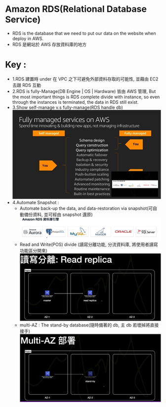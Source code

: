# Amazon RDS(Relational Database Service)

- RDS is the database that we need to put our data on the website when deploy in AWS.
- RDS 是網站於 AWS 存放資料庫的地方

# Key :

- 1.RDS 建置時 under 在 VPC 之下可避免外部資料存取的可能性, 並藉由 EC2 去跟 RDS 互動
- 2.RDS is fully-Manage(DB Engine | OS | Hardware) 皆由 AWS 管理, But the most important things is RDS complete divide with instance,
  so even through the instances is terminated, the data in RDS still exist.
- 3.Show self-manage v.s fully-manage(RDS handle db)
  ![image](../data/img/RDS/self_vs_RDS_mange.jpg)
- 4.Automate Snapshot :
  - Automate back-up the data, and data-restoration via snapshot(可自動備份資料, 並可經由 snapshot 還原)
    ![](../data/img/RDS/supported_database.jpg)
  - Read and Write(POS) divide (讀寫分離功能, 分流資料庫, 將使用者讀寫功能區分開來)
    ![](../data/img/RDS/read_replica.jpg)
  - multi-AZ : The stand-by database(隨時備著的 db, 主 db 若壞掉將直接接手)
    ![](../data/img/RDS/multi-AZ.jpg)
